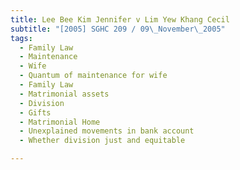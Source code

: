 ```yaml
---
title: Lee Bee Kim Jennifer v Lim Yew Khang Cecil
subtitle: "[2005] SGHC 209 / 09\_November\_2005"
tags:
  - Family Law
  - Maintenance
  - Wife
  - Quantum of maintenance for wife
  - Family Law
  - Matrimonial assets
  - Division
  - Gifts
  - Matrimonial Home
  - Unexplained movements in bank account
  - Whether division just and equitable

---
```



